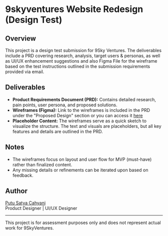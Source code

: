 # 9skyventures Website Redesign (Design Test)

## Overview
This project is a design test submission for 9Sky Ventures. The deliverables include a PRD covering research, analysis, target users & personas, as well as UI/UX enhancement suggestions and also Figma File for the wireframe based on the test instructions outlined in the submission requirements provided via email.

## Deliverables
- **Product Requirements Document (PRD):** Contains detailed research, pain points, user persona, and proposed solutions.  
- **Wireframes (Figma):** Link to the wireframes is included in the PRD under the "Proposed Design" section or you can access it [here](https://www.figma.com/design/E68leH45UTIHedF3aDOcRm/9SKyVentures?node-id=0-1&t=vxEJT8qxxBRxKIVt-1)  
- **Placeholder Content:** The wireframes serve as a quick sketch to visualize the structure. The text and visuals are placeholders, but all key features and details are outlined in the PRD.

## Notes
- The wireframes focus on layout and user flow for MVP (must-have) rather than finalized content.  
- Any missing details or refinements can be iterated upon based on feedback.

## Author
[Putu Satya Cahyani](https://www.linkedin.com/in/satya-cahyani/)  
Product Designer | UI/UX Designer

---
This project is for assessment purposes only and does not represent actual work for 9SkyVentures.
